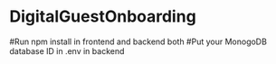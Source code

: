 # DigitalGuestOnboarding

#Run npm install in frontend and backend both
#Put your MonogoDB database ID in .env in backend
